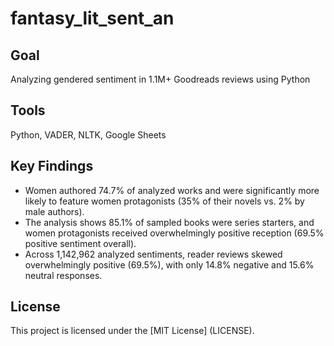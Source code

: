 # fantasy_lit_sent_an

## Goal
Analyzing gendered sentiment in 1.1M+ Goodreads reviews using Python 

## Tools
Python, VADER, NLTK, Google Sheets

## Key Findings
- Women authored 74.7% of analyzed works and were significantly more likely to feature women protagonists (35% of their novels vs. 2% by male authors). 
- The analysis shows 85.1% of sampled books were series starters, and women protagonists received overwhelmingly positive reception (69.5% positive sentiment overall). 
- Across 1,142,962 analyzed sentiments, reader reviews skewed overwhelmingly positive (69.5%), with only 14.8% negative and 15.6% neutral responses.

## License
This project is licensed under the [MIT License] (LICENSE).
